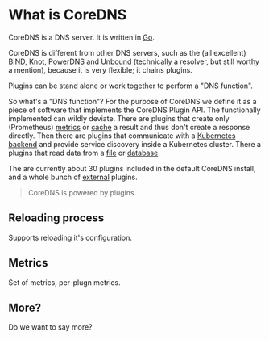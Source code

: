 # What is CoreDNS

CoreDNS is a DNS server. It is written in [Go](https://golang.org).

CoreDNS is different from other DNS servers, such as the (all excellent)
[BIND](https://www.isc.org/blogs/category/bind/),
[Knot](https://www.knot-dns.cz/),
[PowerDNS](https://www.powerdns.com/) and
[Unbound](https://www.unbound.net/) (technically a resolver, but still worthy a mention), because it
is very flexible; it chains plugins.

Plugins can be stand alone or work together to perform a "DNS function".

So what's a "DNS function"? For the purpose of CoreDNS we define it as a piece of software that
implements the CoreDNS Plugin API. The functionally implemented can wildly deviate. There are
plugins that create only (Prometheus) [metrics](/plugins/metrics) or [cache](/plugin/cache) a result
and thus don't create a response directly. Then there are plugins that communicate with
a [Kubernetes backend](/plugins/kubernetes) and provide service discovery inside a Kubernetes
cluster. There a plugins that read data from a [file](/plugins/file) or [database](/explugins/pdsql).

The are currently about 30 plugins included in the default CoreDNS install, and a whole bunch of
[external](/explugins) plugins.

> CoreDNS is powered by plugins.

## Reloading process

Supports reloading it's configuration.

## Metrics

Set of metrics, per-plugn metrics.

## More?

Do we want to say more?
